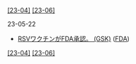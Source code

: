 [\[23-04\]](2304.md) [\[23-06\]](2306.md)

23-05-22
* [RSVワクチンがFDA承認。 (GSK)](https://www.gsk.com/en-gb/media/press-releases/us-fda-approves-gsk-s-arexvy-the-world-s-first-respiratory-syncytial-virus-rsv-vaccine-for-older-adults/) ([FDA](https://www.fda.gov/news-events/press-announcements/fda-approves-first-respiratory-syncytial-virus-rsv-vaccine))

[\[23-04\]](2304.md) [\[23-06\]](2306.md)
